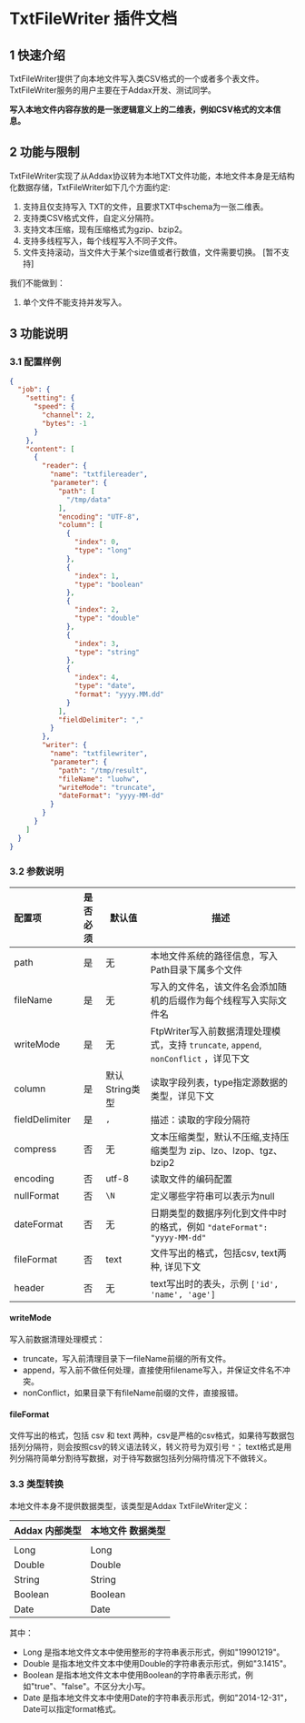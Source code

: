 # TxtFileWriter 插件文档

## 1 快速介绍

TxtFileWriter提供了向本地文件写入类CSV格式的一个或者多个表文件。TxtFileWriter服务的用户主要在于Addax开发、测试同学。

**写入本地文件内容存放的是一张逻辑意义上的二维表，例如CSV格式的文本信息。**

## 2 功能与限制

TxtFileWriter实现了从Addax协议转为本地TXT文件功能，本地文件本身是无结构化数据存储，TxtFileWriter如下几个方面约定:

1. 支持且仅支持写入 TXT的文件，且要求TXT中schema为一张二维表。
2. 支持类CSV格式文件，自定义分隔符。
3. 支持文本压缩，现有压缩格式为gzip、bzip2。
6. 支持多线程写入，每个线程写入不同子文件。
7. 文件支持滚动，当文件大于某个size值或者行数值，文件需要切换。 [暂不支持]

我们不能做到：

1. 单个文件不能支持并发写入。

## 3 功能说明

### 3.1 配置样例

```json
{
  "job": {
    "setting": {
      "speed": {
        "channel": 2,
        "bytes": -1
      }
    },
    "content": [
      {
        "reader": {
          "name": "txtfilereader",
          "parameter": {
            "path": [
              "/tmp/data"
            ],
            "encoding": "UTF-8",
            "column": [
              {
                "index": 0,
                "type": "long"
              },
              {
                "index": 1,
                "type": "boolean"
              },
              {
                "index": 2,
                "type": "double"
              },
              {
                "index": 3,
                "type": "string"
              },
              {
                "index": 4,
                "type": "date",
                "format": "yyyy.MM.dd"
              }
            ],
            "fieldDelimiter": ","
          }
        },
        "writer": {
          "name": "txtfilewriter",
          "parameter": {
            "path": "/tmp/result",
            "fileName": "luohw",
            "writeMode": "truncate",
            "dateFormat": "yyyy-MM-dd"
          }
        }
      }
    ]
  }
}
```

### 3.2 参数说明

| 配置项         | 是否必须 | 默认值         | 描述                                                                                 |
| :------------- | :------: | -------------- | ------------------------------------------------------------------------------------ |
| path           |    是    | 无             | 本地文件系统的路径信息，写入Path目录下属多个文件                                     |
| fileName       |    是    | 无             | 写入的文件名，该文件名会添加随机的后缀作为每个线程写入实际文件名                     |
| writeMode      |    是    | 无             | FtpWriter写入前数据清理处理模式，支持 `truncate`, `append`, `nonConflict` ，详见下文 |
| column         |    是    | 默认String类型 | 读取字段列表，type指定源数据的类型，详见下文                                         |
| fieldDelimiter |    是    | `,`            | 描述：读取的字段分隔符                                                               |
| compress       |    否    | 无             | 文本压缩类型，默认不压缩,支持压缩类型为 zip、lzo、lzop、tgz、bzip2                   |
| encoding       |    否    | utf-8          | 读取文件的编码配置                                                                   |
| nullFormat     |    否    | `\N`           | 定义哪些字符串可以表示为null                                                         |
| dateFormat     |    否    | 无             | 日期类型的数据序列化到文件中时的格式，例如 `"dateFormat": "yyyy-MM-dd"`              |
| fileFormat     |    否    | text           | 文件写出的格式，包括csv, text两种, 详见下文                                          |
| header         |    否    | 无             | text写出时的表头，示例 `['id', 'name', 'age']`                                       |

#### writeMode

写入前数据清理处理模式：

- truncate，写入前清理目录下一fileName前缀的所有文件。
- append，写入前不做任何处理，直接使用filename写入，并保证文件名不冲突。
- nonConflict，如果目录下有fileName前缀的文件，直接报错。

#### fileFormat

文件写出的格式，包括 csv 和 text 两种，csv是严格的csv格式，如果待写数据包括列分隔符，则会按照csv的转义语法转义，转义符号为双引号 `"`； text格式是用列分隔符简单分割待写数据，对于待写数据包括列分隔符情况下不做转义。

### 3.3 类型转换

本地文件本身不提供数据类型，该类型是Addax TxtFileWriter定义：

| Addax 内部类型 | 本地文件 数据类型 |
| -------------- | ----------------- |
|                |
| Long           | Long              |
| Double         | Double            |
| String         | String            |
| Boolean        | Boolean           |
| Date           | Date              |

其中：

- Long 是指本地文件文本中使用整形的字符串表示形式，例如"19901219"。
- Double 是指本地文件文本中使用Double的字符串表示形式，例如"3.1415"。
- Boolean 是指本地文件文本中使用Boolean的字符串表示形式，例如"true"、"false"。不区分大小写。
- Date 是指本地文件文本中使用Date的字符串表示形式，例如"2014-12-31"，Date可以指定format格式。
